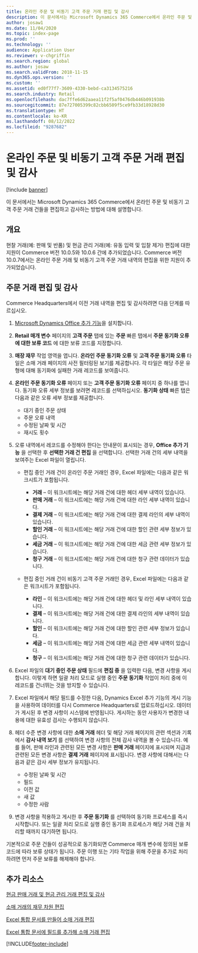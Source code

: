 ```yaml
---
title: 온라인 주문 및 비동기 고객 주문 거래 편집 및 감사
description: 이 문서에서는 Microsoft Dynamics 365 Commerce에서 온라인 주문 및 비동기 고객 주문 거래 건들을 편집하고 감사하는 방법에 대해 설명합니다.
author: josaw1
ms.date: 11/04/2020
ms.topic: index-page
ms.prod: ''
ms.technology: ''
audience: Application User
ms.reviewer: v-chgriffin
ms.search.region: global
ms.author: josaw
ms.search.validFrom: 2018-11-15
ms.dyn365.ops.version: ''
ms.custom: ''
ms.assetid: ed0f77f7-3609-4330-bebd-ca3134575216
ms.search.industry: Retail
ms.openlocfilehash: dac7ffe6d62aaea11f2f5af0476db446b091938b
ms.sourcegitcommit: 87e727005399c82cbb6509f5ce9fb33d18928d30
ms.translationtype: HT
ms.contentlocale: ko-KR
ms.lasthandoff: 08/12/2022
ms.locfileid: "9287682"
---
```

# <a name="edit-and-audit-online-order-and-asynchronous-customer-order-transactions"></a>온라인 주문 및 비동기 고객 주문 거래 편집 및 감사

[!include [banner](../includes/banner.md)]

이 문서에서는 Microsoft Dynamics 365 Commerce에서 온라인 주문 및 비동기 고객 주문 거래 건들을 편집하고 감사하는 방법에 대해 설명합니다.

## <a name="overview"></a>개요

현찰 거래(예: 판매 및 반품) 및 현금 관리 거래(예: 유동 입력 및 입찰 제거) 편집에 대한 지원이 Commerce 버전 10.0.5와 10.0.6 간에 추가되었습니다. Commerce 버전 10.0.7에서는 온라인 주문 거래 및 비동기 고객 주문 거래 내역의 편집을 위한 지원이 추가되었습니다.

## <a name="edit-and-audit-order-transactions"></a>주문 거래 편집 및 감사

Commerce Headquarters에서 이전 거래 내역을 편집 및 감사하려면 다음 단계를 따르십시오.

1. [Microsoft Dynamics Office 추가 기능](https://appsource.microsoft.com/product/office/WA104379629?tab=Overview)을 설치합니다.
1. **Retail 매개 변수** 페이지의 **고객 주문** 탭에 있는 **주문** 빠른 탭에서 **주문 동기화 오류에 대한 보류 코드** 에 대한 보류 코드를 지정합니다.
1. **매장 재무** 작업 영역을 엽니다. **온라인 주문 동기화 오류** 및 **고객 주문 동기화 오류** 타일은 소매 거래 페이지의 사전 필터링된 보기를 제공합니다. 각 타일은 해당 주문 유형에 대해 동기화에 실패한 거래 레코드를 보여줍니다.
1. **온라인 주문 동기화 오류** 페이지 또는 **고객 주문 동기화 오류** 페이지 중 하나를 엽니다. 동기화 오류 세부 정보를 보려면 레코드를 선택하십시오. **동기화 상태** 빠른 탭은 다음과 같은 오류 세부 정보를 제공합니다.

    - 대기 중인 주문 상태
    - 주문 오류 내역
    - 수정된 날짜 및 시간
    - 재시도 횟수

1. 오류 내역에서 레코드를 수정해야 한다는 안내문이 표시되는 경우, **Office 추가 기능** 을 선택한 후 **선택한 거래 건 편집** 을 선택합니다. 선택한 거래 건의 세부 내역을 보여주는 Excel 파일이 열립니다.

    - 편집 중인 거래 건이 온라인 주문 거래인 경우, Excel 파일에는 다음과 같은 워크시트가 포함됩니다.

        - **거래** – 이 워크시트에는 해당 거래 건에 대한 헤더 세부 내역이 있습니다.
        - **판매 거래** – 이 워크시트에는 해당 거래 건에 대한 라인 세부 내역이 있습니다.
        - **결제 거래** – 이 워크시트에는 해당 거래 건에 대한 결제 라인의 세부 내역이 있습니다.
        - **할인 거래** – 이 워크시트에는 해당 거래 건에 대한 할인 관련 세부 정보가 있습니다.
        - **세금 거래** – 이 워크시트에는 해당 거래 건에 대한 세금 관련 세부 정보가 있습니다.
        - **청구 거래** – 이 워크시트에는 해당 거래 건에 대한 청구 관련 데이터가 있습니다.

    - 편집 중인 거래 건이 비동기 고객 주문 거래인 경우, Excel 파일에는 다음과 같은 워크시트가 포함됩니다.

        - **라인** – 이 워크시트에는 해당 거래 건에 대한 헤더 및 라인 세부 내역이 있습니다.
        - **결제** – 이 워크시트에는 해당 거래 건에 대한 결제 라인의 세부 내역이 있습니다.
        - **할인** – 이 워크시트에는 해당 거래 건에 대한 할인 관련 세부 정보가 있습니다.
        - **세금** – 이 워크시트에는 해당 거래 건에 대한 세금 관련 세부 내역이 있습니다.
        - **청구** – 이 워크시트에는 해당 거래 건에 대한 청구 관련 데이터가 있습니다.

1. Excel 파일의 **대기 중인 주문 상태** 필드에 **편집 중** 을 입력한 다음, 변경 사항을 게시합니다. 이렇게 하면 일괄 처리 모드로 실행 중인 **주문 동기화** 작업이 처리 중에 이 레코드를 건너뛰는 것을 방지할 수 있습니다.
1. Excel 파일에서 해당 필드를 수정한 다음, Dynamics Excel 추가 기능의 게시 기능을 사용하여 데이터를 다시 Commerce Headquarters로 업로드하십시오. 데이터가 게시된 후 변경 사항이 시스템에 반영됩니다. 게시하는 동안 사용자가 변경한 내용에 대한 유효성 검사는 수행되지 않습니다.
1. 헤더 수준 변경 사항에 대한 **소매 거래** 헤더 및 해당 거래 페이지의 관련 섹션과 기록에서 **감사 내역 보기** 를 선택하여 변경 사항의 전체 감사 내역을 볼 수 있습니다. 예를 들어, 판매 라인과 관련된 모든 변경 사항은 **판매 거래** 페이지에 표시되며 지급과 관련된 모든 변경 사항은 **결제 거래** 페이지에 표시됩니다. 변경 사항에 대해서는 다음과 같은 감사 세부 정보가 유지됩니다.

    - 수정된 날짜 및 시간
    - 필드
    - 이전 값
    - 새 값
    - 수정한 사람

1. 변경 사항을 적용하고 게시한 후 **주문 동기화** 를 선택하여 동기화 프로세스를 즉시 시작합니다. 또는 일괄 처리 모드로 실행 중인 동기화 프로세스가 해당 거래 건을 처리할 때까지 대기하면 됩니다.

기본적으로 주문 건들이 성공적으로 동기화되면 Commerce 매개 변수에 정의된 보류 코드에 따라 보류 상태가 됩니다. 주문 이행 또는 기타 작업을 위해 주문을 추가로 처리하려면 먼저 주문 보류를 해제해야 합니다.

## <a name="additional-resources"></a>추가 리소스

[현금 판매 거래 및 현금 관리 거래 편집 및 감사](edit-cash-trans.md)

[소매 거래의 재무 차원 편집](edit-financial-dim.md)

[Excel 통합 문서를 만들어 소매 거래 편집](create-excel-edit.md)

[Excel 통합 문서에 필드를 추가해 소매 거래 편집](add-fields-excel.md)


[!INCLUDE[footer-include](../includes/footer-banner.md)]
